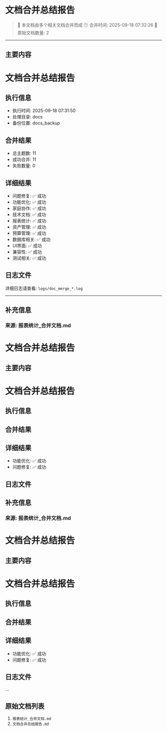 # 文档合并总结报告

> 📝 本文档由多个相关文档合并而成
> 🕒 合并时间: 2025-09-18 07:32:26
> 📂 原始文档数量: 2

---

## 主要内容
# 文档合并总结报告

## 执行信息
- 执行时间: 2025-09-18 07:31:50
- 处理目录: docs
- 备份位置: docs_backup

## 合并结果
- 总主题数: 11
- 成功合并: 11
- 失败数量: 0

## 详细结果
- 问题修复: ✅ 成功
- 功能优化: ✅ 成功
- 家庭协作: ✅ 成功
- 技术文档: ✅ 成功
- 报表统计: ✅ 成功
- 资产管理: ✅ 成功
- 预算管理: ✅ 成功
- 数据库相关: ✅ 成功
- UI界面: ✅ 成功
- 兼容性: ✅ 成功
- 测试相关: ✅ 成功

## 日志文件
详细日志请查看: `logs/doc_merge_*.log`

---
## 补充信息
### 来源: 报表统计_合并文档.md
# 文档合并总结报告
## 主要内容
# 文档合并总结报告
## 执行信息
## 合并结果
## 详细结果
- 功能优化: ✅ 成功
- 问题修复: ✅ 成功
## 日志文件
## 补充信息
### 来源: 报表统计_合并文档.md
# 文档合并总结报告
## 主要内容
# 文档合并总结报告
## 执行信息
## 合并结果
## 详细结果
- 功能优化: ✅ 成功
- 问题修复: ✅ 成功
## 日志文件
...

## 原始文档列表
1. `报表统计_合并文档.md`
2. `文档合并总结报告.md`
